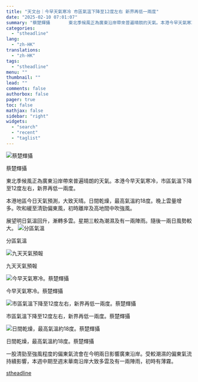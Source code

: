 ```yaml
---
title: "天文台｜今早天氣寒冷 市區氣溫下降至12度左右 新界再低一兩度"
date: "2025-02-10 07:01:07"
summary: "蔡楚輝攝       東北季候風正為廣東沿岸帶來普遍晴朗的天氣。本港今早天氣寒冷，市區氣溫下..."
categories:
  - "stheadline"
lang:
  - "zh-HK"
translations:
  - "zh-HK"
tags:
  - "stheadline"
menu: ""
thumbnail: ""
lead: ""
comments: false
authorbox: false
pager: true
toc: false
mathjax: false
sidebar: "right"
widgets:
  - "search"
  - "recent"
  - "taglist"
---
```


![蔡楚輝攝](https://image.stheadline.com/f/680p0/0x0/100/none/a0b2c8a408ccacb400c4eeb2be63cda0/stheadline/inewsmedia/20250210/_2025021006582638571.jpg)

蔡楚輝攝




東北季候風正為廣東沿岸帶來普遍晴朗的天氣。本港今早天氣寒冷，市區氣溫下降至12度左右，新界再低一兩度。

本港地區今日天氣預測，大致天晴。日間乾燥，最高氣溫約18度。晚上雲量增多。吹和緩至清勁偏東風，初時離岸及高地間中吹強風。

展望明日氣溫回升，漸轉多雲。星期三較為潮濕及有一兩陣雨。隨後一兩日風勢較大。
 ![分區氣溫](https://image.hkhl.hk/f/1024p0/0x0/100/none/9e810ac31976b890613e46c7988407c9/2025-02/2025-02-10_06_30_34.png)


分區氣溫



 ![九天天氣預報](https://image.hkhl.hk/f/1024p0/0x0/100/none/ac5888c0c49f768f6ab62da5bc5ee1be/2025-02/2025-02-10_06_31_27.png)


九天天氣預報



 ![今早天氣寒冷。蔡楚輝攝](https://image.hkhl.hk/f/1024p0/0x0/100/none/07c00915aa5f9e773100ee69a3abe65d/2025-02/KakaoTalk_Photo_2025-02-10-06-27-13_004.jpeg)


今早天氣寒冷。蔡楚輝攝



 ![市區氣溫下降至12度左右，新界再低一兩度。蔡楚輝攝](https://image.hkhl.hk/f/1024p0/0x0/100/none/b83b94d1075815e069460b9724fb511d/2025-02/KakaoTalk_Photo_2025-02-10-06-27-16_005.jpeg)


市區氣溫下降至12度左右，新界再低一兩度。蔡楚輝攝



 ![日間乾燥，最高氣溫約18度。蔡楚輝攝](https://image.hkhl.hk/f/1024p0/0x0/100/none/dde5e693f83b07ed999c2032dc841bad/2025-02/KakaoTalk_Photo_2025-02-10-06-27-19_006.jpeg)


日間乾燥，最高氣溫約18度。蔡楚輝攝




一股清勁至強風程度的偏東氣流會在今明兩日影響廣東沿岸。受較潮濕的偏東氣流持續影響，本週中期至週末華南沿岸大致多雲及有一兩陣雨，初時有薄霧。

[stheadline](https://std.stheadline.com/realtime/article/2051794/即時-港聞-天文台-今早天氣寒冷-市區氣溫下降至12度左右-新界再低一兩度)
